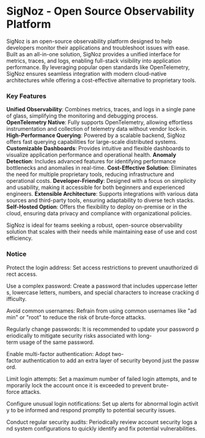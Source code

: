 # SigNoz - Open Source Observability Platform

SigNoz is an open-source observability platform designed to help developers monitor their applications and troubleshoot issues with ease. Built as an all-in-one solution, SigNoz provides a unified interface for metrics, traces, and logs, enabling full-stack visibility into application performance. By leveraging popular open standards like OpenTelemetry, SigNoz ensures seamless integration with modern cloud-native architectures while offering a cost-effective alternative to proprietary tools.

### Key Features

**Unified Observability**: Combines metrics, traces, and logs in a single pane of glass, simplifying the monitoring and debugging process.
**OpenTelemetry Native**: Fully supports OpenTelemetry, allowing effortless instrumentation and collection of telemetry data without vendor lock-in.
**High-Performance Querying**: Powered by a scalable backend, SigNoz offers fast querying capabilities for large-scale distributed systems.
**Customizable Dashboards**: Provides intuitive and flexible dashboards to visualize application performance and operational health.
**Anomaly Detection**: Includes advanced features for identifying performance bottlenecks and anomalies in real-time.
**Cost-Effective Solution**: Eliminates the need for multiple proprietary tools, reducing infrastructure and operational costs.
**Developer-Friendly**: Designed with a focus on simplicity and usability, making it accessible for both beginners and experienced engineers.
**Extensible Architecture**: Supports integrations with various data sources and third-party tools, ensuring adaptability to diverse tech stacks.
**Self-Hosted Option**: Offers the flexibility to deploy on-premise or in the cloud, ensuring data privacy and compliance with organizational policies.

SigNoz is ideal for teams seeking a robust, open-source observability solution that scales with their needs while maintaining ease of use and cost efficiency.

### Notice

Protect the login address: Set access restrictions to prevent unauthorized direct access.
    
Use a complex password: Create a password that includes uppercase letters, lowercase letters, numbers, and special characters to increase cracking difficulty.
    
Avoid common usernames: Refrain from using common usernames like "admin" or "root" to reduce the risk of brute-force attacks.
    
Regularly change passwords: It is recommended to update your password periodically to mitigate security risks associated with long-term usage of the same password.
    
Enable multi-factor authentication: Adopt two-factor authentication to add an extra layer of security beyond just the password.
    
Limit login attempts: Set a maximum number of failed login attempts, and temporarily lock the account once it is exceeded to prevent brute-force attacks.
    
Configure unusual login notifications: Set up alerts for abnormal login activity to be informed and respond promptly to potential security issues.
    
Conduct regular security audits: Periodically review account security logs and system configurations to quickly identify and fix potential vulnerabilities.
        